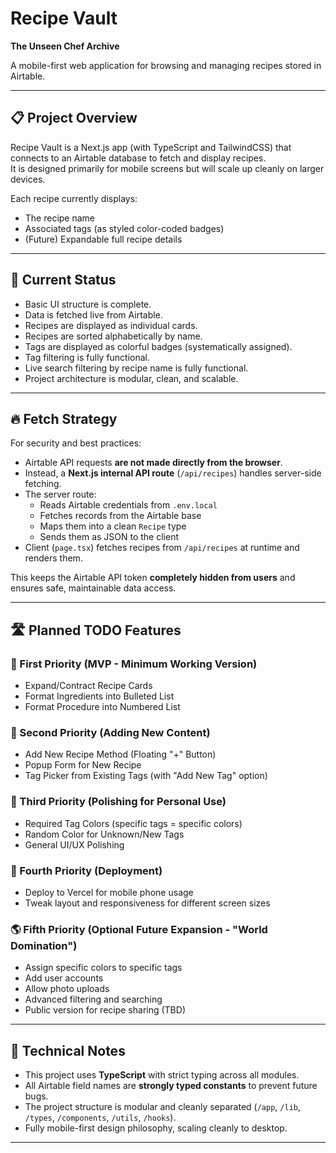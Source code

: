 # Recipe Vault

**The Unseen Chef Archive**

A mobile-first web application for browsing and managing recipes stored in Airtable.

---

## 📋 Project Overview

Recipe Vault is a Next.js app (with TypeScript and TailwindCSS) that connects to an Airtable database to fetch and display recipes.  
It is designed primarily for mobile screens but will scale up cleanly on larger devices.

Each recipe currently displays:
- The recipe name
- Associated tags (as styled color-coded badges)
- (Future) Expandable full recipe details

---

## 🚀 Current Status

- Basic UI structure is complete.
- Data is fetched live from Airtable.
- Recipes are displayed as individual cards.
- Recipes are sorted alphabetically by name.
- Tags are displayed as colorful badges (systematically assigned).
- Tag filtering is fully functional.
- Live search filtering by recipe name is fully functional.
- Project architecture is modular, clean, and scalable.

---

## 🔥 Fetch Strategy

For security and best practices:

- Airtable API requests **are not made directly from the browser**.
- Instead, a **Next.js internal API route** (`/api/recipes`) handles server-side fetching.
- The server route:
  - Reads Airtable credentials from `.env.local`
  - Fetches records from the Airtable base
  - Maps them into a clean `Recipe` type
  - Sends them as JSON to the client
- Client (`page.tsx`) fetches recipes from `/api/recipes` at runtime and renders them.

This keeps the Airtable API token **completely hidden from users** and ensures safe, maintainable data access.

---

## 🛣️ Planned TODO Features

### 🥇 First Priority (MVP - Minimum Working Version)

- Expand/Contract Recipe Cards
- Format Ingredients into Bulleted List
- Format Procedure into Numbered List

### 🥈 Second Priority (Adding New Content)

- Add New Recipe Method (Floating "+" Button)
- Popup Form for New Recipe
- Tag Picker from Existing Tags (with "Add New Tag" option)

### 🥉 Third Priority (Polishing for Personal Use)

- Required Tag Colors (specific tags = specific colors)
- Random Color for Unknown/New Tags
- General UI/UX Polishing

### 🚀 Fourth Priority (Deployment)

- Deploy to Vercel for mobile phone usage
- Tweak layout and responsiveness for different screen sizes

### 🌎 Fifth Priority (Optional Future Expansion - "World Domination")

- Assign specific colors to specific tags
- Add user accounts
- Allow photo uploads
- Advanced filtering and searching
- Public version for recipe sharing (TBD)

---

## 📄 Technical Notes

- This project uses **TypeScript** with strict typing across all modules.
- All Airtable field names are **strongly typed constants** to prevent future bugs.
- The project structure is modular and cleanly separated (`/app`, `/lib`, `/types`, `/components`, `/utils`, `/hooks`).
- Fully mobile-first design philosophy, scaling cleanly to desktop.

---
